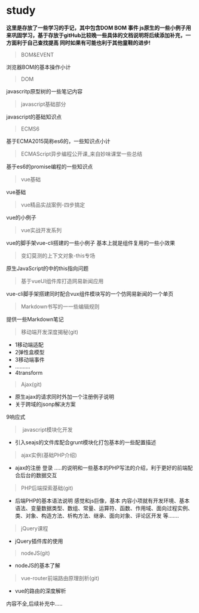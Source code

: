 # study
**这里是存放了一些学习的手记，其中包含DOM BOM 事件 js原生的一些小例子用来巩固学习，基于存放于gitHub比较晚一些具体的文档说明将后续添加补充，一方面利于自己查找提高 同时如果有可能也利于其他童鞋的进步!**
>BOM&EVENT

浏览器BOM的基本操作小计
>DOM

javascritp原型树的一些笔记内容

>javascript基础部分

javascript的基础知识点

> ECMS6

基于ECMA2015简称es6的，一些知识点小计

> ECMAScript异步编程公开课_来自妙味课堂一些总结

基于es6的promise编程的一些知识点

>vue基础

vue基础

>vue精品实战案例-四步搞定

vue的小例子

>vue实战开发系列

vue的脚手架vue-cli搭建的一些小例子 基本上就是组件复用的一些小效果

>变幻莫测的上下文对象-this专场

原生JavaScript的中的this指向问题

>基于vueUI组件库打造网易新闻应用

vue-cli脚手架搭建同时配合vux组件模块写的一个仿网易新闻的一个单页

> Markdown书写的一一些编辑规则

提供一些Markdown笔记

> 移动端开发深度揭秘(git)

- 1移动端适配
- 2弹性盒模型
- 3移动端事件
- ..........
- 4transform

> Ajax(git)

- 原生ajax的请求同时外加一个注册例子说明
- 关于跨域的jsonp解决方案

9响应式

> ​	javascript模块化开发

- 引入seajs的文件库配合grunt模块化打包基本的一些配置描述

> ajax实例(基础PHP介绍)

- ajax的注册 登录 .....的说明和一些基本的PHP写法的介绍，利于更好的前端配合后台的数据交互

> PHP后端探索基础(git)

- 后端PHP的基本语法说明 感觉和js巨像，基本 内容小项就有开发环境、基本语法、变量数据类型、数组、常量、运算符、函数、作用域、面向过程实例、类、对象、构造方法、析构方法、继承、面向对象、评论区开发 等.......

>	jQuery课程

- jQuery插件库的使用

> nodeJS(git)

- nodeJS的基本了解

>	vue-router前端路由原理剖析(git)
- vue的路由的深度解析

内容不全,后续补充中.....



